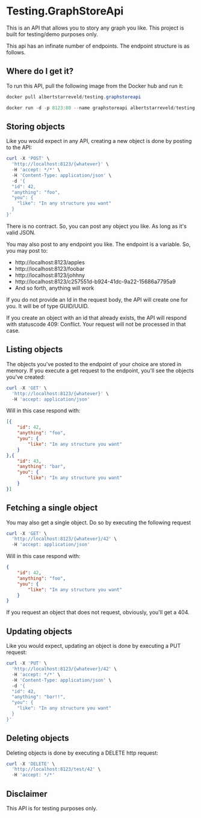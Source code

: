 # Testing.GraphStoreApi

This is an API that allows you to story any graph you like. This project is built for testing/demo purposes only.

This api has an infinate number of endpoints. The endpoint structure is as follows.

## Where do I get it?
To run this API, pull the following image from the Docker hub and run it:

```powershell
docker pull albertstarreveld/testing.graphstoreapi

docker run -d -p 8123:80 --name graphstoreapi albertstarreveld/testing.graphstoreapi
```

## Storing objects
Like you would expect in any API, creating a new object is done by posting to the API:

```powershell
curl -X 'POST' \
  'http://localhost:8123/{whatever}' \
  -H 'accept: */*' \
  -H 'Content-Type: application/json' \
  -d '{
  "id": 42,
  "anything": "foo",
  "you": {
    "like": "In any structure you want"
  }
}'

```

There is no contract. So, you can post any object you like. As long as it's valid JSON.

You may also post to any endpoint you like. The endpoint is a variable. So, you may post to:
* http://localhost:8123/apples
* http://localhost:8123/foobar
* http://localhost:8123/johhny
* http://localhost:8123/c257551d-b924-41dc-9a22-15686a7795a9
* And so forth, anything will work

If you do not provide an Id in the request body, the API will create one for you. It will be of type GUID/UUID.

If you create an object with an id that already exists, the API will respond with statuscode 409: Conflict. Your request will not be processed in that case.

## Listing objects

The objects you've posted to the endpoint of your choice are stored in memory. If you execute a get request to the endpoint, you'll see the objects you've created:

```powershell
curl -X 'GET' \
  'http://localhost:8123/{whatever}' \
  -H 'accept: application/json'
```

Will in this case respond with: 
```json
[{
    "id": 42,
    "anything": "foo",
    "you": {
        "like": "In any structure you want"
    }
},{
    "id": 43,
    "anything": "bar",
    "you": {
        "like": "In any structure you want"
    }
}]
```

## Fetching a single object

You may also get a single object. Do so by executing the following request

```powershell
curl -X 'GET' \
  'http://localhost:8123/{whatever}/42' \
  -H 'accept: application/json'
```

Will in this case respond with: 
```json
{
    "id": 42,
    "anything": "foo",
    "you": {
        "like": "In any structure you want"
    }
}
```

If you request an object that does not request, obviously, you'll get a 404.

## Updating objects
Like you would expect, updating an object is done by executing a PUT request:

```powershell
curl -X 'PUT' \
  'http://localhost:8123/{whatever}/42' \
  -H 'accept: */*' \
  -H 'Content-Type: application/json' \
  -d '{
  "id": 42,
  "anything": "bar!!",
  "you": {
    "like": "In any structure you want"
  }
}'
```

## Deleting objects

Deleting objects is done by executing a DELETE http request:


```powershell
curl -X 'DELETE' \
  'http://localhost:8123/test/42' \
  -H 'accept: */*'
```

## Disclaimer
This API is for testing purposes only.
